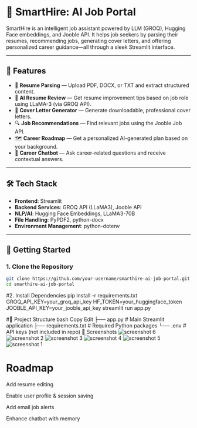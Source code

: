 # 🚀 SmartHire: AI Job Portal

SmartHire is an intelligent job assistant powered by LLM (GROQ), Hugging Face embeddings, and Jooble API. It helps job seekers by parsing their resumes, recommending jobs, generating cover letters, and offering personalized career guidance—all through a sleek Streamlit interface.

---

## 🧠 Features

- 📄 **Resume Parsing** — Upload PDF, DOCX, or TXT and extract structured content.
- 🧠 **AI Resume Review** — Get resume improvement tips based on job role using LLaMA-3 (via GROQ API).
- 📝 **Cover Letter Generator** — Generate downloadable, professional cover letters.
- 🔍 **Job Recommendations** — Find relevant jobs using the Jooble Job API.
- 🗺️ **Career Roadmap** — Get a personalized AI-generated plan based on your background.
- 💬 **Career Chatbot** — Ask career-related questions and receive contextual answers.

---

## 🛠️ Tech Stack

- **Frontend**: Streamlit
- **Backend Services**: GROQ API (LLaMA3), Jooble API
- **NLP/AI**: Hugging Face Embeddings, LLaMA3-70B
- **File Handling**: PyPDF2, python-docx
- **Environment Management**: python-dotenv

---

## 🚀 Getting Started

### 1. Clone the Repository

```bash
git clone https://github.com/your-username/smarthire-ai-job-portal.git
cd smarthire-ai-job-portal
```
#2. Install Dependencies
pip install -r requirements.txt
GROQ_API_KEY=your_groq_api_key
HF_TOKEN=your_huggingface_token
JOOBLE_API_KEY=your_jooble_api_key
streamlit run app.py

#📁 Project Structure
bash
Copy
Edit
├── app.py               # Main Streamlit application
├── requirements.txt     # Required Python packages
└── .env                 # API keys (not included in repo)
📸 Screenshots
![screenshot 6](https://github.com/user-attachments/assets/af6d1b29-53fc-4735-b3bc-32e575ae34a0)
![screenshot 2](https://github.com/user-attachments/assets/08c7b16f-603e-4fd8-983e-00ff5404c663)
![screenshot 3](https://github.com/user-attachments/assets/194c622f-c09a-488a-8680-ff329e2e372d)
![screenshot 4](https://github.com/user-attachments/assets/1e228fba-5248-4a9c-bdd9-53d990b7af7f)
![screenshot 5](https://github.com/user-attachments/assets/33a8e84a-27eb-4ddb-be43-ef4a99f9d433)
![screenshot 1](https://github.com/user-attachments/assets/5417d68d-5920-48a5-8f1e-43077b3a7f94)


# Roadmap
 Add resume editing

 Enable user profile & session saving

 Add email job alerts

 Enhance chatbot with memory
 
